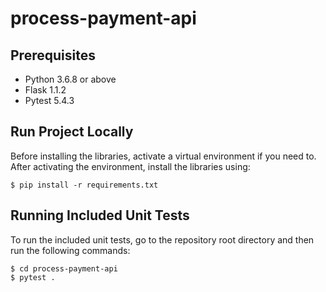 # process-payment-api

## Prerequisites
- Python 3.6.8 or above
- Flask 1.1.2
- Pytest 5.4.3

## Run Project Locally
Before installing the libraries, activate a virtual environment if you need to.
After activating the environment, install the libraries using:
```shell
$ pip install -r requirements.txt
```

## Running Included Unit Tests
To run the included unit tests, go to the repository root directory and then run the following commands:
```shell
$ cd process-payment-api
$ pytest .
```
